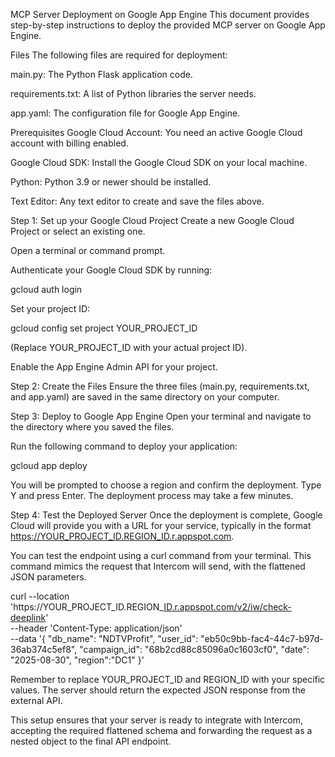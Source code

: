 MCP Server Deployment on Google App Engine
This document provides step-by-step instructions to deploy the provided MCP server on Google App Engine.

Files
The following files are required for deployment:

main.py: The Python Flask application code.

requirements.txt: A list of Python libraries the server needs.

app.yaml: The configuration file for Google App Engine.

Prerequisites
Google Cloud Account: You need an active Google Cloud account with billing enabled.

Google Cloud SDK: Install the Google Cloud SDK on your local machine.

Python: Python 3.9 or newer should be installed.

Text Editor: Any text editor to create and save the files above.

Step 1: Set up your Google Cloud Project
Create a new Google Cloud Project or select an existing one.

Open a terminal or command prompt.

Authenticate your Google Cloud SDK by running:

gcloud auth login

Set your project ID:

gcloud config set project YOUR_PROJECT_ID

(Replace YOUR_PROJECT_ID with your actual project ID).

Enable the App Engine Admin API for your project.

Step 2: Create the Files
Ensure the three files (main.py, requirements.txt, and app.yaml) are saved in the same directory on your computer.

Step 3: Deploy to Google App Engine
Open your terminal and navigate to the directory where you saved the files.

Run the following command to deploy your application:

gcloud app deploy

You will be prompted to choose a region and confirm the deployment. Type Y and press Enter. The deployment process may take a few minutes.

Step 4: Test the Deployed Server
Once the deployment is complete, Google Cloud will provide you with a URL for your service, typically in the format https://YOUR_PROJECT_ID.REGION_ID.r.appspot.com.

You can test the endpoint using a curl command from your terminal. This command mimics the request that Intercom will send, with the flattened JSON parameters.

curl --location 'https://YOUR_PROJECT_ID.REGION_[ID.r.appspot.com/v2/iw/check-deeplink](https://ID.r.appspot.com/v2/iw/check-deeplink)' \
--header 'Content-Type: application/json' \
--data '{
    "db_name": "NDTVProfit",
    "user_id": "eb50c9bb-fac4-44c7-b97d-36ab374c5ef8",
    "campaign_id": "68b2cd88c85096a0c1603cf0",
    "date": "2025-08-30",
    "region":"DC1"
}'

Remember to replace YOUR_PROJECT_ID and REGION_ID with your specific values. The server should return the expected JSON response from the external API.

This setup ensures that your server is ready to integrate with Intercom, accepting the required flattened schema and forwarding the request as a nested object to the final API endpoint.